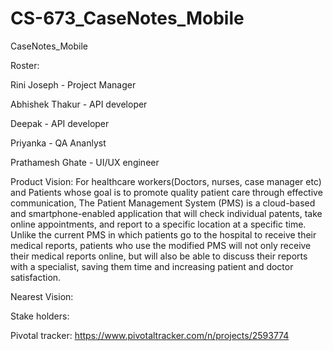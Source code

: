 
# CS-673_CaseNotes_Mobile
CaseNotes_Mobile

Roster:

Rini Joseph - Project Manager

Abhishek Thakur - API developer

Deepak - API developer

Priyanka - QA Ananlyst

Prathamesh Ghate - UI/UX engineer

Product Vision:
For healthcare workers(Doctors, nurses, case manager etc) and Patients whose goal is to promote quality patient care through effective communication, The Patient Management System (PMS) is a cloud-based and smartphone-enabled application that will check individual patents, take online appointments, and report to a specific location at a specific time. Unlike the current PMS in which patients go to the hospital to receive their medical reports, patients who use the modified PMS will not only receive their medical reports online, but will also be able to discuss their reports with a specialist, saving them time and increasing patient and doctor satisfaction.

Nearest Vision:

Stake holders:

Pivotal tracker:
https://www.pivotaltracker.com/n/projects/2593774




